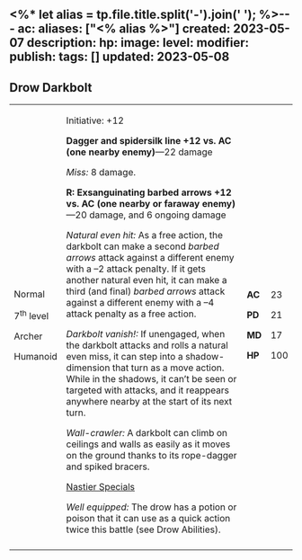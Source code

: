 <%* let alias = tp.file.title.split('-').join(' '); %>---
ac: 
aliases: ["<% alias %>"]
created: 2023-05-07
description: 
hp: 
image: 
level: 
modifier: 
publish: 
tags: []
updated: 2023-05-08
---

## Drow Darkbolt

<table>
<colgroup>
<col style="width: 16%" />
<col style="width: 71%" />
<col style="width: 5%" />
<col style="width: 6%" />
</colgroup>
<tbody>
<tr class="odd">
<td><p>Normal</p>
<p>7<sup>th</sup> level</p>
<p>Archer</p>
<p>Humanoid</p></td>
<td><p>Initiative: +12</p>
<p><strong>Dagger and spidersilk line +12 vs. AC (one nearby
enemy)</strong>—22 damage</p>
<p><em>Miss:</em> 8 damage.</p>
<p><strong>R: Exsanguinating barbed arrows +12 vs. AC (one nearby or
faraway enemy)</strong>—20 damage, and 6 ongoing damage</p>
<p><em>Natural even hit:</em> As a free action, the darkbolt can make a
second <em>barbed arrows</em> attack against a different enemy with a –2
attack penalty. If it gets another natural even hit, it can make a third
(and final) <em>barbed arrows</em> attack against a different enemy with
a –4 attack penalty as a free action.</p>
<p><em>Darkbolt vanish!:</em> If unengaged, when the darkbolt attacks
and rolls a natural even miss, it can step into a shadow-dimension that
turn as a move action. While in the shadows, it can’t be seen or
targeted with attacks, and it reappears anywhere nearby at the start of
its next turn.</p>
<p><em>Wall-crawler:</em> A darkbolt can climb on ceilings and walls as
easily as it moves on the ground thanks to its rope-dagger and spiked
bracers.</p>
<p><u>Nastier Specials</u></p>
<p><em>Well equipped:</em> The drow has a potion or poison that it can
use as a quick action twice this battle (see Drow Abilities).</p></td>
<td><p><strong>AC</strong></p>
<p><strong>PD</strong></p>
<p><strong>MD</strong></p>
<p><strong>HP</strong></p></td>
<td><p>23</p>
<p>21</p>
<p>17</p>
<p>100</p></td>
</tr>
<tr class="even">
<td></td>
<td></td>
<td></td>
<td></td>
</tr>
</tbody>
</table>
